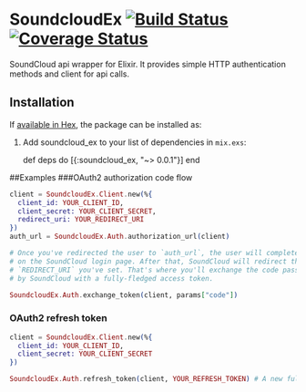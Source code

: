 # SoundcloudEx [![Build Status](https://travis-ci.org/desmondhume/soundcloud_ex.svg?branch=master)](https://travis-ci.org/desmondhume/soundcloud_ex) [![Coverage Status](https://coveralls.io/repos/github/desmondhume/soundcloud_ex/badge.svg?branch=master)](https://coveralls.io/github/desmondhume/soundcloud_ex?branch=master)

SoundCloud api wrapper for Elixir. It provides simple HTTP authentication methods and client for api calls.

## Installation

If [available in Hex](https://hex.pm/docs/publish), the package can be installed as:

  1. Add soundcloud_ex to your list of dependencies in `mix.exs`:

        def deps do
          [{:soundcloud_ex, "~> 0.0.1"}]
        end

##Examples
###OAuth2 authorization code flow
```elixir
client = SoundcloudEx.Client.new(%{
  client_id: YOUR_CLIENT_ID,
  client_secret: YOUR_CLIENT_SECRET,
  redirect_uri: YOUR_REDIRECT_URI
})
auth_url = SoundcloudEx.Auth.authorization_url(client)

# Once you've redirected the user to `auth_url`, the user will complete the authentication
# on the SoundCloud login page. After that, SoundCloud will redirect the user to the
# `REDIRECT_URI` you've set. That's where you'll exchange the code passed via query string
# by SoundCloud with a fully-fledged access token.

SoundcloudEx.Auth.exchange_token(client, params["code"])
```

### OAuth2 refresh token
```elixir
client = SoundcloudEx.Client.new(%{
  client_id: YOUR_CLIENT_ID,
  client_secret: YOUR_CLIENT_SECRET
})

SoundcloudEx.Auth.refresh_token(client, YOUR_REFRESH_TOKEN) # A new fully-fledged access token.
```

